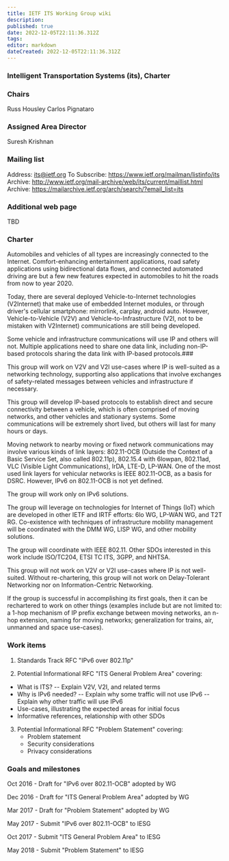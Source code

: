 ```yaml
---
title: IETF ITS Working Group wiki
description: 
published: true
date: 2022-12-05T22:11:36.312Z
tags: 
editor: markdown
dateCreated: 2022-12-05T22:11:36.312Z
---
```


### Intelligent Transportation Systems (its), Charter

### Chairs
   Russ Housley
   Carlos Pignataro

### Assigned Area Director
   Suresh Krishnan

### Mailing list
   Address: its@ietf.org 
   To Subscribe: https://www.ietf.org/mailman/listinfo/its 
   Archive: http://www.ietf.org/mail-archive/web/its/current/maillist.html 
   Archive: https://mailarchive.ietf.org/arch/search/?email_list=its

### Additional web page
   TBD

### Charter

Automobiles and vehicles of all types are increasingly connected to
the Internet.  Comfort-enhancing entertainment applications, road
safety applications using bidirectional data flows, and connected
automated driving are but a few new features expected in automobiles
to hit the roads from now to year 2020.

Today, there are several deployed Vehicle-to-Internet technologies
(V2Internet) that make use of embedded Internet modules, or through
driver's cellular smartphone: mirrorlink, carplay, android auto.
However, Vehicle-to-Vehicle (V2V) and Vehicle-to-Infrastructure (V2I,
not to be mistaken with V2Internet) communications are still being
developed.

Some vehicle and infrastructure communications will use IP and
others will not.  Multiple applications need to share one data
link, including non-IP-based protocols sharing the data link with
IP-based protocols.### 

This group will work on V2V and V2I use-cases where IP is well-suited
as a networking technology, supporting also applications that involve
exchanges of safety-related messages between vehicles and
infrastructure if necessary.

This group will develop IP-based protocols to establish direct and
secure connectivity between a vehicle, which is often comprised of
moving networks, and other vehicles and stationary systems.  Some
communications will be extremely short lived, but others will last for
many hours or days.

Moving network to nearby moving or fixed network communications may
involve various kinds of link layers: 802.11-OCB (Outside the Context
of a Basic Service Set, also called 802.11p), 802.15.4 with 6lowpan,
802.11ad, VLC (Visible Light Communications), IrDA, LTE-D, LP-WAN.  One
of the most used link layers for vehicular networks is IEEE 802.11-OCB,
as a basis for DSRC.  However, IPv6 on 802.11-OCB is not yet defined.

The group will work only on IPv6 solutions.

The group will leverage on technologies for Internet of Things (IoT)
which are developed in other IETF and IRTF efforts: 6lo WG, LP-WAN WG,
and T2T RG.  Co-existence with techniques of infrastructure mobility
management will be coordinated with the DMM WG, LISP WG, and other
mobility solutions.

The group will coordinate with IEEE 802.11.  Other SDOs interested
in this work include ISO/TC204, ETSI TC ITS, 3GPP, and NHTSA.

This group will not work on V2V or V2I use-cases where IP is not
well-suited.  Without re-chartering, this group will not work on
Delay-Tolerant Networking nor on Information-Centric Networking.

If the group is successful in accomplishing its first goals, then it
can be rechartered to work on other things (examples include but are
not limited to: a 1-hop mechanism of IP prefix exchange between moving
networks, an n-hop extension, naming for moving networks;
generalization for trains, air, unmanned and space use-cases).

### Work items


1. Standards Track RFC "IPv6 over 802.11p"

2. Potential Informational RFC "ITS General Problem Area" covering:
  - What is ITS?
     -- Explain V2V, V2I, and related terms
  - Why is IPv6 needed?
     -- Explain why some traffic will not use IPv6
     -- Explain why other traffic will use IPv6
  - Use-cases, illustrating the expected areas for initial focus
  - Informative references, relationship with other SDOs 

3. Potential Informational RFC "Problem Statement" covering:
   - Problem statement
   - Security considerations
   - Privacy considerations

### Goals and milestones


Oct 2016 - Draft for "IPv6 over 802.11-OCB" adopted by WG

Dec 2016 - Draft for "ITS General Problem Area" adopted by WG

Mar 2017 - Draft for "Problem Statement" adopted by WG

May 2017 - Submit "IPv6 over 802.11-OCB" to IESG

Oct 2017 - Submit "ITS General Problem Area" to IESG

May 2018 - Submit "Problem Statement" to IESG

